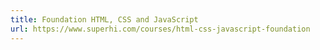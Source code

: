 ```yaml
---
title: Foundation HTML, CSS and JavaScript
url: https://www.superhi.com/courses/html-css-javascript-foundation
---
```

